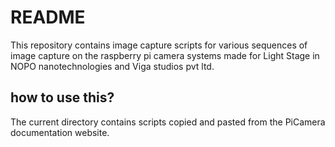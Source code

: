 # README
This repository contains image capture scripts for various sequences of image capture on the raspberry pi camera systems made for Light Stage in NOPO nanotechnologies and Viga studios pvt ltd.

## how to use this?
The current directory contains scripts copied and pasted from the PiCamera documentation website.